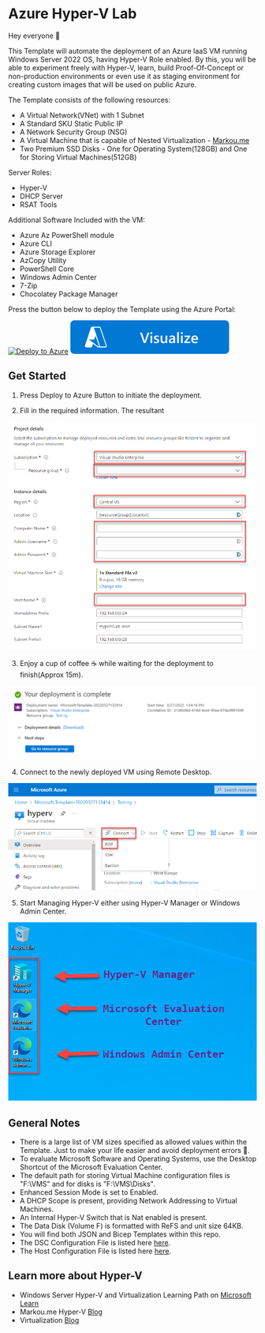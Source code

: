 # Azure Hyper-V Lab

Hey everyone 👋

This Template will automate the deployment of an Azure IaaS VM running Windows Server 2022 OS, having Hyper-V Role enabled. By this, you will be able to experiment freely with Hyper-V, learn, build Proof-Of-Concept or non-production environments or even use it as staging environment for creating custom images that will be used on public Azure.

The Template consists of the following resources:

+ A Virtual Network(VNet) with 1 Subnet
+ A Standard SKU Static Public IP
+ A Network Security Group (NSG)
+ A Virtual Machine that is capable of Nested Virtualization - <a href="https://www.markou.me/2020/05/which-azure-vm-sizes-support-nested-virtualization/" target="_blank">Markou.me</a>
+ Two Premium SSD Disks - One for Operating System(128GB) and One for Storing Virtual Machines(512GB)

Server Roles:

+ Hyper-V
+ DHCP Server
+ RSAT Tools

Additional Software Included with the VM:

+ Azure Az PowerShell module
+ Azure CLI
+ Azure Storage Explorer
+ AzCopy Utility
+ PowerShell Core
+ Windows Admin Center
+ 7-Zip
+ Chocolatey Package Manager

Press the button below to deploy the Template using the Azure Portal:

[![Deploy to Azure](https://aka.ms/deploytoazurebutton)](https://portal.azure.com/#create/Microsoft.Template/uri/https%3A%2F%2Fraw.githubusercontent.com%2Fgeorge-markou%2FAzure-Hyper-V-Lab%2Fmain%2Fmain.json)
[![Visualize](https://raw.githubusercontent.com/Azure/azure-quickstart-templates/master/1-CONTRIBUTION-GUIDE/images/visualizebutton.svg?sanitize=true)](http://armviz.io/#/?load=https%3A%2F%2Fraw.githubusercontent.com%2Fgeorge-markou%2FAzure-Hyper-V-Lab%2Fmain%2Fmain.json)

## Get Started

1. Press Deploy to Azure Button to initiate the deployment.

2. Fill in the required information. The resultant

![](./images/template.png)

3. Enjoy a cup of coffee :coffee: while waiting for the deployment to finish(Approx 15m).

![](./images/deployment.png)

4. Connect to the newly deployed VM using Remote Desktop.

![](./images/connection.png)

5. Start Managing Hyper-V either using Hyper-V Manager or Windows Admin Center.

![](./images/shortcuts.png)

## General Notes

+ There is a large list of VM sizes specified as allowed values within the Template. Just to make your life easier and avoid deployment errors :superhero:.
+ To evaluate Microsoft Software and Operating Systems, use the Desktop Shortcut of the Microsoft Evaluation Center.
+ The default path for storing Virtual Machine configuration files is "F:\VMS" and for disks is "F:\VMS\Disks".
+ Enhanced Session Mode is set to Enabled.
+ A DHCP Scope is present, providing Network Addressing to Virtual Machines.
+ An Internal Hyper-V Switch that is Nat enabled is present.
+ The Data Disk (Volume F) is formatted with ReFS and unit size 64KB.
+ You will find both JSON and Bicep Templates within this repo.
+ The DSC Configuration File is listed here [here](dsc/DSCInstallWindowsFeatures.ps1).
+ The Host Configuration File is listed here [here](/HostConfig.ps1).

## Learn more about Hyper-V

+ Windows Server Hyper-V and Virtualization Learning Path on [Microsoft Learn](https://docs.microsoft.com/en-us/learn/paths/windows-server-hyper-v-virtualization/)
+ Markou.me Hyper-V [Blog](https://www.markou.me/category/hyper-v/)
+ Virtualization [Blog](https://techcommunity.microsoft.com/t5/virtualization/bg-p/Virtualization)